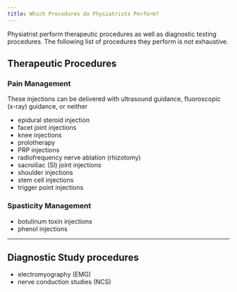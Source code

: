 ```yaml
---
title: Which Procedures do Physiatrists Perform?
---
```


Physiatrist perform therapeutic procedures as well as diagnostic testing procedures. The following list of procedures they perform is not exhaustive.

## Therapeutic Procedures

### Pain Management
These injections can be delivered with ultrasound guidance, fluoroscopic (x-ray) guidance, or neither
- epidural steroid injection
- facet joint injections
- knee injections
- prolotherapy
- PRP injections
- radiofrequency nerve ablation (rhizotomy)
- sacroiliac (SI) joint injections
- shoulder injections
- stem cell injections
- trigger point injections

### Spasticity Management

- botulinum toxin injections
- phenol injections

***

## Diagnostic Study procedures

- electromyography (EMG)
- nerve conduction studies (NCS)
